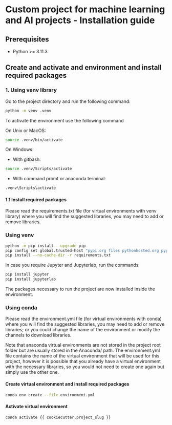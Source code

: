 # Custom project for machine learning and AI projects - Installation guide

## Prerequisites

- Python >= 3.11.3

## Create and activate and environment and install required packages

### 1. Using venv library
Go to the project directory and run the following command:

```bash
python -m venv .venv
```

To activate the environment use the following command

On Unix or MacOS:

```bash
source .venv/bin/activate
```

On Windows:

- With gitbash:
```bash
source .venv/Scripts/activate
```
- With command promt or anaconda terminal:
```bash
.venv\Scripts\activate
```

#### 1.1 Install required packages

Please read the requirements.txt file (for virtual environments with venv library) where you will find the suggested libraries, you may need to add or remove libraries.

### Using venv
```bash
python -m pip install --upgrade pip
pip config set global.trusted-host "pypi.org files pythonhosted.org pypi.python.org"
pip install --no-cache-dir -r requirements.txt
```

In case you require Jupyter and Jupyterlab, run the commands:

```bash
pip install jupyter
pip install jupyterlab
```

The packages necessary to run the project are now installed inside the environment.

### Using conda

Please read the environment.yml file (for virtual environments with conda) where you will find the suggested libraries, you may need to add or remove libraries; or you could change the name of the environment or modify the channels to download libraries.

Note that anaconda virtual environments are not stored in the project root folder but are usually stored in the Anaconda/ path. The environment.yml file contains the name of the virtual environment that will be used for this project, however it is possible that you already have a virtual environment with the necessary libraries, so you would not need to create one again but simply use the other one.

#### Create virtual environment and install required packages 

```bash
conda env create --file environment.yml
```

#### Activate virtual environment

```bash
conda activate {{ cookiecutter.project_slug }}
```
